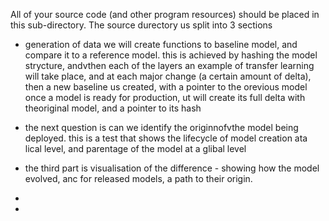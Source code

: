 All of your source code (and other program resources) should be placed in this sub-directory. The source durectory us split into 3 sections
* generation of data
we will create functions to baseline model, and compare it to a reference model. this is achieved by hashing the model strycture, andvthen each of the layers
an example of transfer learning will take place, and at each major change (a certain amount of delta), then a new baseline us created, with a pointer to the orevious model
once a model is ready for production, ut will create its full delta with theoriginal model, and a pointer to its hash
* the next question is can we identify the originnofvthe model being deployed. this is a test that shows the lifecycle of model creation ata lical level, and parentage of the model at a glibal level
* the third part is visualisation of the difference - showing how the model evolved, anc for released models, a path to their origin.
*



*
